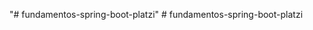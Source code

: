 "# fundamentos-spring-boot-platzi" 
#   f u n d a m e n t o s - s p r i n g - b o o t - p l a t z i  
 